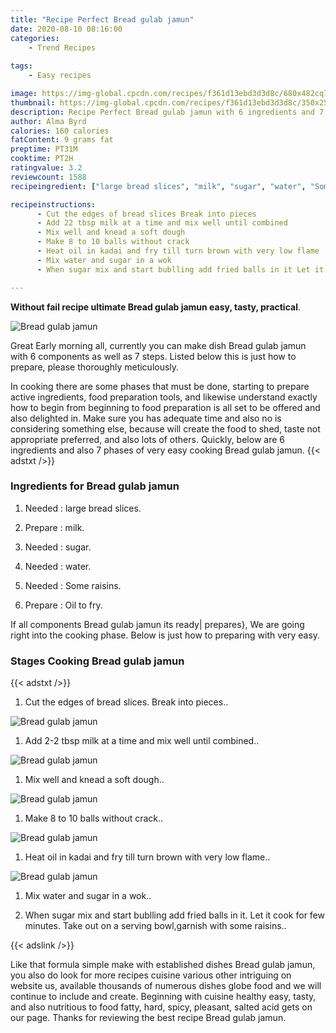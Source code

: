 ```yaml
---
title: "Recipe Perfect Bread gulab jamun"
date: 2020-08-10 08:16:00
categories:
    - Trend Recipes
    
tags:
    - Easy recipes

image: https://img-global.cpcdn.com/recipes/f361d13ebd3d3d8c/680x482cq70/bread-gulab-jamun-recipe-main-photo.jpg
thumbnail: https://img-global.cpcdn.com/recipes/f361d13ebd3d3d8c/350x250cq70/bread-gulab-jamun-recipe-main-photo.jpg
description: Recipe Perfect Bread gulab jamun with 6 ingredients and 7 stages of easy cooking.
author: Alma Byrd
calories: 160 calories
fatContent: 9 grams fat
preptime: PT31M
cooktime: PT2H
ratingvalue: 3.2
reviewcount: 1588
recipeingredient: ["large bread slices", "milk", "sugar", "water", "Some raisins", "Oil to fry"]

recipeinstructions: 
      - Cut the edges of bread slices Break into pieces 
      - Add 22 tbsp milk at a time and mix well until combined 
      - Mix well and knead a soft dough 
      - Make 8 to 10 balls without crack 
      - Heat oil in kadai and fry till turn brown with very low flame 
      - Mix water and sugar in a wok 
      - When sugar mix and start bublling add fried balls in it Let it cook for few minutes Take out on a serving bowlgarnish with some raisins

---
```




**Without fail recipe ultimate Bread gulab jamun easy, tasty, practical**. 


![Bread gulab jamun](https://img-global.cpcdn.com/recipes/f361d13ebd3d3d8c/680x482cq70/bread-gulab-jamun-recipe-main-photo.jpg "Bread gulab jamun")




Great Early morning all, currently you can make dish Bread gulab jamun with 6 components as well as 7 steps. Listed below this is just how to prepare, please thoroughly meticulously.

In cooking there are some phases that must be done, starting to prepare active ingredients, food preparation tools, and likewise understand exactly how to begin from beginning to food preparation is all set to be offered and also delighted in. Make sure you has adequate time and also no is considering something else, because will create the food to shed, taste not appropriate preferred, and also lots of others. Quickly, below are 6 ingredients and also 7 phases of very easy cooking Bread gulab jamun.
{{< adstxt />}}

### Ingredients for Bread gulab jamun


1. Needed  : large bread slices.

1. Prepare  : milk.

1. Needed  : sugar.

1. Needed  : water.

1. Needed  : Some raisins.

1. Prepare  : Oil to fry.



If all components Bread gulab jamun its ready| prepares}, We are going right into the cooking phase. Below is just how to preparing with very easy.

### Stages Cooking Bread gulab jamun

{{< adstxt />}}


1. Cut the edges of bread slices. Break into pieces..



![Bread gulab jamun](https://img-global.cpcdn.com/steps/9e2f254e00563553/160x128cq70/bread-gulab-jamun-recipe-step-1-photo.jpg" "Bread gulab jamun")



1. Add 2-2 tbsp milk at a time and mix well until combined..



![Bread gulab jamun](https://img-global.cpcdn.com/steps/684125cad2d917dc/160x128cq70/bread-gulab-jamun-recipe-step-2-photo.jpg" "Bread gulab jamun")



1. Mix well and knead a soft dough..



![Bread gulab jamun](https://img-global.cpcdn.com/steps/5ae90229d2dbd1d8/160x128cq70/bread-gulab-jamun-recipe-step-3-photo.jpg" "Bread gulab jamun")



1. Make 8 to 10 balls without crack..



![Bread gulab jamun](https://img-global.cpcdn.com/steps/a88e211a0ff16ab2/160x128cq70/bread-gulab-jamun-recipe-step-4-photo.jpg" "Bread gulab jamun")



1. Heat oil in kadai and fry till turn brown with very low flame..



![Bread gulab jamun](https://img-global.cpcdn.com/steps/0bde8e0b9164f125/160x128cq70/bread-gulab-jamun-recipe-step-5-photo.jpg" "Bread gulab jamun")



1. Mix water and sugar in a wok..



1. When sugar mix and start bublling add fried balls in it. Let it cook for few minutes. Take out on a serving bowl,garnish with some raisins..





{{< adslink />}}

Like that formula simple make with established dishes Bread gulab jamun, you also do look for more recipes cuisine various other intriguing on website us, available thousands of numerous dishes globe food and we will continue to include and create. Beginning with cuisine healthy easy, tasty, and also nutritious to food fatty, hard, spicy, pleasant, salted acid gets on our page. Thanks for reviewing the best recipe Bread gulab jamun.
